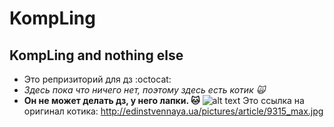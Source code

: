 # KompLing
## KompLing and nothing else
* Это репризиторий для дз :octocat:
* *Здесь пока что ничего нет, поэтому здесь есть котик :scream_cat:*
* **Он не может делать дз, у него лапки. :cat:**
![alt text](http://edinstvennaya.ua/pictures/article/9315_max.jpg "Logo Title Text 1")
Это ссылка на оригинал котика: http://edinstvennaya.ua/pictures/article/9315_max.jpg
